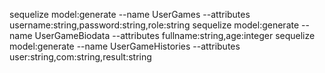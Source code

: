 sequelize model:generate --name UserGames --attributes username:string,password:string,role:string
sequelize model:generate --name UserGameBiodata --attributes fullname:string,age:integer
sequelize model:generate --name UserGameHistories --attributes user:string,com:string,result:string
